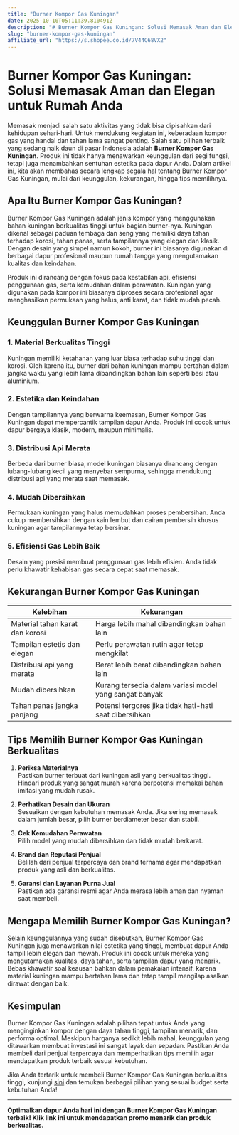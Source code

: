 ```yaml
---
title: "Burner Kompor Gas Kuningan"
date: 2025-10-10T05:11:39.810491Z
description: "# Burner Kompor Gas Kuningan: Solusi Memasak Aman dan Elegan untuk Rumah Anda..."
slug: "burner-kompor-gas-kuningan"
affiliate_url: "https://s.shopee.co.id/7V44C68VX2"
---
```

# Burner Kompor Gas Kuningan: Solusi Memasak Aman dan Elegan untuk Rumah Anda

Memasak menjadi salah satu aktivitas yang tidak bisa dipisahkan dari kehidupan sehari-hari. Untuk mendukung kegiatan ini, keberadaan kompor gas yang handal dan tahan lama sangat penting. Salah satu pilihan terbaik yang sedang naik daun di pasar Indonesia adalah **Burner Kompor Gas Kuningan**. Produk ini tidak hanya menawarkan keunggulan dari segi fungsi, tetapi juga menambahkan sentuhan estetika pada dapur Anda. Dalam artikel ini, kita akan membahas secara lengkap segala hal tentang Burner Kompor Gas Kuningan, mulai dari keunggulan, kekurangan, hingga tips memilihnya.

## Apa Itu Burner Kompor Gas Kuningan?

Burner Kompor Gas Kuningan adalah jenis kompor yang menggunakan bahan kuningan berkualitas tinggi untuk bagian burner-nya. Kuningan dikenal sebagai paduan tembaga dan seng yang memiliki daya tahan terhadap korosi, tahan panas, serta tampilannya yang elegan dan klasik. Dengan desain yang simpel namun kokoh, burner ini biasanya digunakan di berbagai dapur profesional maupun rumah tangga yang mengutamakan kualitas dan keindahan.

Produk ini dirancang dengan fokus pada kestabilan api, efisiensi penggunaan gas, serta kemudahan dalam perawatan. Kuningan yang digunakan pada kompor ini biasanya diproses secara profesional agar menghasilkan permukaan yang halus, anti karat, dan tidak mudah pecah.

## Keunggulan Burner Kompor Gas Kuningan

### 1. Material Berkualitas Tinggi
Kuningan memiliki ketahanan yang luar biasa terhadap suhu tinggi dan korosi. Oleh karena itu, burner dari bahan kuningan mampu bertahan dalam jangka waktu yang lebih lama dibandingkan bahan lain seperti besi atau aluminium.

### 2. Estetika dan Keindahan
Dengan tampilannya yang berwarna keemasan, Burner Kompor Gas Kuningan dapat mempercantik tampilan dapur Anda. Produk ini cocok untuk dapur bergaya klasik, modern, maupun minimalis.

### 3. Distribusi Api Merata
Berbeda dari burner biasa, model kuningan biasanya dirancang dengan lubang-lubang kecil yang menyebar sempurna, sehingga mendukung distribusi api yang merata saat memasak.

### 4. Mudah Dibersihkan
Permukaan kuningan yang halus memudahkan proses pembersihan. Anda cukup membersihkan dengan kain lembut dan cairan pembersih khusus kuningan agar tampilannya tetap bersinar.

### 5. Efisiensi Gas Lebih Baik
Desain yang presisi membuat penggunaan gas lebih efisien. Anda tidak perlu khawatir kehabisan gas secara cepat saat memasak.

## Kekurangan Burner Kompor Gas Kuningan

| Kelebihan | Kekurangan |
|---|---|
| Material tahan karat dan korosi | Harga lebih mahal dibandingkan bahan lain |
| Tampilan estetis dan elegan | Perlu perawatan rutin agar tetap mengkilat |
| Distribusi api yang merata | Berat lebih berat dibandingkan bahan lain |
| Mudah dibersihkan | Kurang tersedia dalam variasi model yang sangat banyak |
| Tahan panas jangka panjang | Potensi tergores jika tidak hati-hati saat dibersihkan |

## Tips Memilih Burner Kompor Gas Kuningan Berkualitas

1. **Periksa Materialnya**  
Pastikan burner terbuat dari kuningan asli yang berkualitas tinggi. Hindari produk yang sangat murah karena berpotensi memakai bahan imitasi yang mudah rusak.

2. **Perhatikan Desain dan Ukuran**  
Sesuaikan dengan kebutuhan memasak Anda. Jika sering memasak dalam jumlah besar, pilih burner berdiameter besar dan stabil.

3. **Cek Kemudahan Perawatan**  
Pilih model yang mudah dibersihkan dan tidak mudah berkarat.

4. **Brand dan Reputasi Penjual**  
Belilah dari penjual terpercaya dan brand ternama agar mendapatkan produk yang asli dan berkualitas.

5. **Garansi dan Layanan Purna Jual**  
Pastikan ada garansi resmi agar Anda merasa lebih aman dan nyaman saat membeli.

## Mengapa Memilih Burner Kompor Gas Kuningan?

Selain keunggulannya yang sudah disebutkan, Burner Kompor Gas Kuningan juga menawarkan nilai estetika yang tinggi, membuat dapur Anda tampil lebih elegan dan mewah. Produk ini cocok untuk mereka yang mengutamakan kualitas, daya tahan, serta tampilan dapur yang menarik. Bebas khawatir soal keausan bahkan dalam pemakaian intensif, karena material kuningan mampu bertahan lama dan tetap tampil mengilap asalkan dirawat dengan baik.

## Kesimpulan

Burner Kompor Gas Kuningan adalah pilihan tepat untuk Anda yang menginginkan kompor dengan daya tahan tinggi, tampilan menarik, dan performa optimal. Meskipun harganya sedikit lebih mahal, keunggulan yang ditawarkan membuat investasi ini sangat layak dan sepadan. Pastikan Anda membeli dari penjual terpercaya dan memperhatikan tips memilih agar mendapatkan produk terbaik sesuai kebutuhan.

Jika Anda tertarik untuk membeli Burner Kompor Gas Kuningan berkualitas tinggi, kunjungi [sini](https://s.shopee.co.id/7V44C68VX2) dan temukan berbagai pilihan yang sesuai budget serta kebutuhan Anda!

---

**Optimalkan dapur Anda hari ini dengan Burner Kompor Gas Kuningan terbaik! Klik link ini untuk mendapatkan promo menarik dan produk berkualitas.**